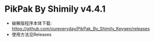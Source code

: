 # PikPak By Shimily v4.4.1

* 破解版程序本体下载: https://github.com/oureveryday/PikPak_By_Shimily_Keygen/releases
* 使用方法见Releases
